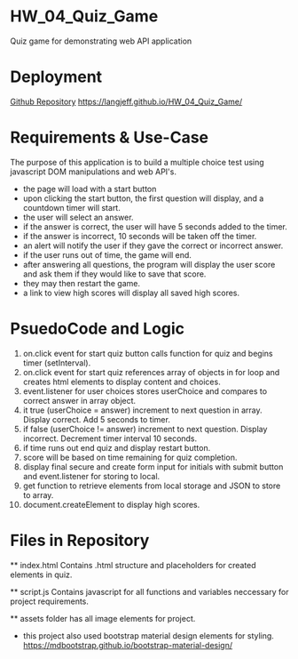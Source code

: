 # HW_04_Quiz_Game

Quiz game for demonstrating web API application

# Deployment

[Github Repository](https://github.com/langjeff/HW_04_Quiz_Game)
<https://langjeff.github.io/HW_04_Quiz_Game/>

# Requirements & Use-Case

The purpose of this application is to build a multiple choice test using javascript DOM manipulations and web API's.

- the page will load with a start button
- upon clicking the start button, the first question will display, and a countdown timer will start.
- the user will select an answer.
- if the answer is correct, the user will have 5 seconds added to the timer.
- if the answer is incorrect, 10 seconds will be taken off the timer.
- an alert will notify the user if they gave the correct or incorrect answer.
- if the user runs out of time, the game will end.
- after answering all questions, the program will display the user score and ask them if they would like to save that score.
- they may then restart the game.
- a link to view high scores will display all saved high scores.

# PsuedoCode and Logic

1. on.click event for start quiz button calls function for quiz and begins timer (setInterval).
2. on.click event for start quiz references array of objects in for loop and creates html elements to display content and choices.
3. event.listener for user choices stores userChoice and compares to correct answer in array object.
4. it true (userChoice = answer) increment to next question in array. Display correct. Add 5 seconds to timer.
5. if false (userChoice != answer) increment to next question. Display incorrect. Decrement timer interval 10 seconds.
6. if time runs out end quiz and display restart button.
7. score will be based on time remaining for quiz completion.
8. display final secure and create form input for initials with submit button and event.listener for storing to local.
9. get function to retrieve elements from local storage and JSON to store to array.
10. document.createElement to display high scores.

# Files in Repository

\*\* index.html
Contains .html structure and placeholders for created elements in quiz.

\*\* script.js
Contains javascript for all functions and variables neccessary for project requirements.

\*\* assets folder
has all image elements for project.

- this project also used bootstrap material design elements for styling.
  <https://mdbootstrap.github.io/bootstrap-material-design/>
